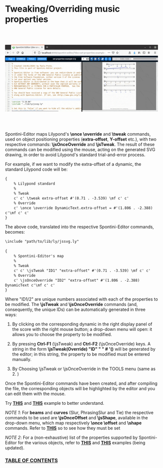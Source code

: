<!--
Created (20/11/2020) by Paolo-Prete.
This file is part of Spontini-Editor project.

Spontini-Editor is free software: you can redistribute it and/or modify
it under the terms of the GNU General Public License as published by
the Free Software Foundation, either version 3 of the License, or
(at your option) any later version.
Spontini-Editor is distributed in the hope that it will be useful,
but WITHOUT ANY WARRANTY; without even the implied warranty of
MERCHANTABILITY or FITNESS FOR A PARTICULAR PURPOSE.  See the
GNU General Public License for more details.

You should have received a copy of the GNU General Public License
along with Spontini-Editor. If not, see <http://www.gnu.org/licenses/>.
-->

# Tweaking/Overriding music properties
<br></br>

![img](images/tweakOverride.gif)

<br></br>

Spontini-Editor maps Lilypond's **\once \override** and **\tweak** commands, used on object positioning properties (**extra-offset**, **Y-offset** etc.), with two respective commands: **\jsOnceOverride** and **\jsTweak**. The result of these commands can be modified using the mouse, acting on the generated SVG drawing, in order to avoid Lilypond's standard trial-and-error process.

For example, if we want to modify the extra-offset of a dynamic, the standard Lilypond code will be:

```
{
    % Lilypond standard
    %
    % Tweak
    c' c' \tweak extra-offset #'(0.71 . -3.539) \mf c' c'
    % Override
    c' \once \override DynamicText.extra-offset = #'(1.806 . -2.388) c'\mf c' c'
}
```
The above code, translated into the respective Spontini-Editor commands, becomes:

```
\include "path/to/lib/ly/jssvg.ly"

{
    % Spontini-Editor's map
    %
    % Tweak
    c' c' \jsTweak "ID1" "extra-offset" #'(0.71 . -3.539) \mf c' c'
    % Override
    c' \jsOnceOverride "ID2" "extra-offset" #'(1.806 . -2.388) DynamicText c'\mf c' c'
}
```

Where "ID1/2" are unique numbers associated with each of the properties to be modified. The **\jsTweak** and **\jsOnceOverride** commands (and, consequently, the unique IDs) can be automatically generated in three ways:

 1. By clicking on the corresponding dynamic in the right display panel of the score with the right mouse button; a drop-down menu will open: it allows you to choose the property to be modified.

 2. By pressing **Ctrl-F1** (\jsTweak) and **Ctrl-F2** (\jsOnceOverride) keys. A string in the form **\jsTweak(Override) "ID" " " # '()** will be generated by the editor; in this string, the property to be modified must be entered manually.
 
 3. By Choosing \jsTweak or \jsOnceOverride in the TOOLS menu (same as 2. )

Once the Spontini-Editor commands have been created, and after compiling the file, the corresponding objects will be highlighted by the editor and you can edit them with the mouse.

Try **[THIS](../examples/set-properties-example-1.ly)** and **[THIS](../examples/set-properties-example-2.ly)** example to better understand.

*NOTE 1*: For **beams** and **curves** (Slur, PhrasingSlur and Tie) the respective commands to be used are **\jsOnceOffset** and **\jsShape**, available in the drop-down menu, which map respectively **\once \offset** and **\shape** commands. Refer to **[THIS](../examples/set-properties-example-2.ly)** so to see how they must be set

*NOTE 2*: For a (non-exhaustive) list of the properties supported by Spontini-Editor for the various objects, refer to **[THIS](../examples/set-properties-example-2.ly)** and **[THIS](../examples/padding-on-brackets-example.ly)** examples (being updated).

### [TABLE OF CONTENTS](toc.md)
